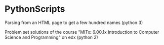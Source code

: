 PythonScripts
=============

 Parsing from an HTML page to get a few hundred names (python 3)


 Problem set solutions of the course "MITx: 6.00.1x Introduction to Computer Science and Programming" on edx (python 2)
